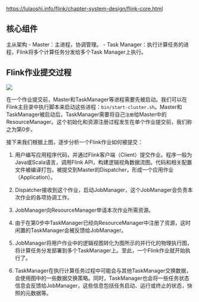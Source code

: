 https://lulaoshi.info/flink/chapter-system-design/flink-core.html

## 核心组件

主从架构
    - Master：主进程，协调管理。
    - Task Manager：执行计算任务的进程，Flink将多个计算任务分发给多个Task Manager上执行。

## Flink作业提交过程

![](https://image.ldbmcs.com/2021-06-09-q3huJH.jpg)

在一个作业提交前，Master和TaskManager等进程需要先被启动。我们可以在Flink主目录中执行脚本来启动这些进程：`bin/start-cluster.sh`。Master和TaskManager被启动后，TaskManager需要将自己`注册`给Master中的ResourceManager。这个初始化和资源注册过程发生在单个作业提交前，我们称之为第0步。

接下来我们根据上图，逐步分析一个Flink作业如何被提交：

1. 用户编写应用程序代码，并通过Flink客户端（Client）提交作业。程序一般为Java或Scala语言，调用Flink API，构建逻辑视角数据流图。代码和相关配置文件被编译打包，被提交到Master的Dispatcher，形成一个应用作业（Application）。

2. Dispatcher接收到这个作业，启动JobManager，这个JobManager会负责本次作业的各项协调工作。

3. JobManager向ResourceManager申请本次作业所需资源。

4. 由于在第0步中TaskManager已经向ResourceManager中注册了资源，这时闲置的TaskManager会被反馈给JobManager。

5. JobManager将用户作业中的逻辑视图转化为图所示的并行化的物理执行图，将计算任务分发部署到多个TaskManager上。至此，一个Flink作业就开始执行了。

6. TaskManager在执行计算任务过程中可能会与其他TaskManager交换数据，会使用图中的一些数据交换策略。同时，TaskManager也会将一些任务状态信息会反馈给JobManager，这些信息包括任务启动、运行或终止的状态，快照的元数据等。
